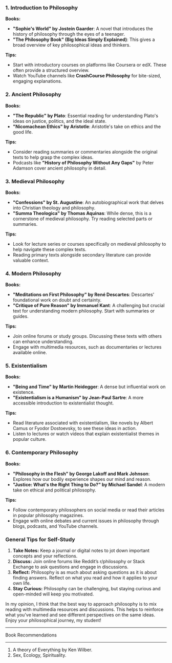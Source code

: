 ### 1. Introduction to Philosophy

**Books:**
- **"Sophie's World" by Jostein Gaarder**: A novel that introduces the history of philosophy through the eyes of a teenager.
- **"The Philosophy Book" (Big Ideas Simply Explained)**: This gives a broad overview of key philosophical ideas and thinkers.

**Tips:**
- Start with introductory courses on platforms like Coursera or edX. These often provide a structured overview.
- Watch YouTube channels like **CrashCourse Philosophy** for bite-sized, engaging explanations.

### 2. Ancient Philosophy

**Books:**
- **"The Republic" by Plato**: Essential reading for understanding Plato's ideas on justice, politics, and the ideal state.
- **"Nicomachean Ethics" by Aristotle**: Aristotle's take on ethics and the good life.

**Tips:**
- Consider reading summaries or commentaries alongside the original texts to help grasp the complex ideas.
- Podcasts like **"History of Philosophy Without Any Gaps"** by Peter Adamson cover ancient philosophy in detail.

### 3. Medieval Philosophy

**Books:**
- **"Confessions" by St. Augustine**: An autobiographical work that delves into Christian theology and philosophy.
- **"Summa Theologica" by Thomas Aquinas**: While dense, this is a cornerstone of medieval philosophy. Try reading selected parts or summaries.

**Tips:**
- Look for lecture series or courses specifically on medieval philosophy to help navigate these complex texts.
- Reading primary texts alongside secondary literature can provide valuable context.

### 4. Modern Philosophy

**Books:**
- **"Meditations on First Philosophy" by René Descartes**: Descartes' foundational work on doubt and certainty.
- **"Critique of Pure Reason" by Immanuel Kant**: A challenging but crucial text for understanding modern philosophy. Start with summaries or guides.

**Tips:**
- Join online forums or study groups. Discussing these texts with others can enhance understanding.
- Engage with multimedia resources, such as documentaries or lectures available online.

### 5. Existentialism

**Books:**
- **"Being and Time" by Martin Heidegger**: A dense but influential work on existence.
- **"Existentialism is a Humanism" by Jean-Paul Sartre**: A more accessible introduction to existentialist thought.

**Tips:**
- Read literature associated with existentialism, like novels by Albert Camus or Fyodor Dostoevsky, to see these ideas in action.
- Listen to lectures or watch videos that explain existentialist themes in popular culture.

### 6. Contemporary Philosophy

**Books:**
- **"Philosophy in the Flesh" by George Lakoff and Mark Johnson**: Explores how our bodily experience shapes our mind and reason.
- **"Justice: What's the Right Thing to Do?" by Michael Sandel**: A modern take on ethical and political philosophy.

**Tips:**
- Follow contemporary philosophers on social media or read their articles in popular philosophy magazines.
- Engage with online debates and current issues in philosophy through blogs, podcasts, and YouTube channels.

### General Tips for Self-Study

1. **Take Notes:** Keep a journal or digital notes to jot down important concepts and your reflections.
2. **Discuss:** Join online forums like Reddit’s r/philosophy or Stack Exchange to ask questions and engage in discussions.
3. **Reflect:** Philosophy is as much about asking questions as it is about finding answers. Reflect on what you read and how it applies to your own life.
4. **Stay Curious:** Philosophy can be challenging, but staying curious and open-minded will keep you motivated.

In my opinion, I think that the best way to approach philosophy is to mix reading with multimedia resources and discussions. This helps to reinforce what you've learned and see different perspectives on the same ideas. Enjoy your philosophical journey, my student!

---

Book Recommendations

---
1. A theory of Everything by Ken Wilber. 
2. Sex, Ecology, Spirituality.
